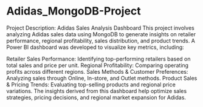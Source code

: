 # Adidas_MongoDB-Project
Project Description: Adidas Sales Analysis Dashboard
This project involves analyzing Adidas sales data using MongoDB to generate insights on retailer performance, regional profitability, sales distribution, and product trends. A Power BI dashboard was developed to visualize key metrics, including:

Retailer Sales Performance: Identifying top-performing retailers based on total sales and price per unit.
Regional Profitability: Comparing operating profits across different regions.
Sales Methods & Customer Preferences: Analyzing sales through Online, In-store, and Outlet methods.
Product Sales & Pricing Trends: Evaluating top-selling products and regional price variations.
The insights derived from this dashboard help optimize sales strategies, pricing decisions, and regional market expansion for Adidas.
